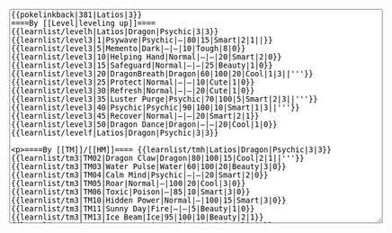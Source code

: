 </p><textarea readonly="" accesskey="," id="wpTextbox1" cols="80" rows="25" style="" class="mw-editfont-monospace" lang="en" dir="ltr" name="wpTextbox1">{{pokelinkback|381|Latios|3}}
====By [[Level|leveling up]]====
{{learnlist/levelh|Latios|Dragon|Psychic|3|3}}
{{learnlist/level3|1|Psywave|Psychic|—|80|15|Smart|2|1||}}
{{learnlist/level3|5|Memento|Dark|—|—|10|Tough|8|0}}
{{learnlist/level3|10|Helping Hand|Normal|—|—|20|Smart|2|0}}
{{learnlist/level3|15|Safeguard|Normal|—|—|25|Beauty|1|0}}
{{learnlist/level3|20|DragonBreath|Dragon|60|100|20|Cool|1|3||'''}}
{{learnlist/level3|25|Protect|Normal|—|—|10|Cute|1|0}}
{{learnlist/level3|30|Refresh|Normal|—|—|20|Cute|1|0}}
{{learnlist/level3|35|Luster Purge|Psychic|70|100|5|Smart|2|3||'''}}
{{learnlist/level3|40|Psychic|Psychic|90|100|10|Smart|1|3||'''}}
{{learnlist/level3|45|Recover|Normal|—|—|20|Smart|2|1}}
{{learnlist/level3|50|Dragon Dance|Dragon|—|—|20|Cool|1|0}}
{{learnlist/levelf|Latios|Dragon|Psychic|3|3}}

====By [[TM]]/[[HM]]====
{{learnlist/tmh|Latios|Dragon|Psychic|3|3}}
{{learnlist/tm3|TM02|Dragon Claw|Dragon|80|100|15|Cool|2|1||'''}}
{{learnlist/tm3|TM03|Water Pulse|Water|60|100|20|Beauty|3|0}}
{{learnlist/tm3|TM04|Calm Mind|Psychic|—|—|20|Smart|2|0}}
{{learnlist/tm3|TM05|Roar|Normal|—|100|20|Cool|3|0}}
{{learnlist/tm3|TM06|Toxic|Poison|—|85|10|Smart|3|0}}
{{learnlist/tm3|TM10|Hidden Power|Normal|—|100|15|Smart|3|0}}
{{learnlist/tm3|TM11|Sunny Day|Fire|—|—|5|Beauty|1|0}}
{{learnlist/tm3|TM13|Ice Beam|Ice|95|100|10|Beauty|2|1}}
{{learnlist/tm3|TM15|Hyper Beam|Normal|150|90|5|Cool|4|4}}
{{learnlist/tm3|TM16|Light Screen|Psychic|—|—|30|Beauty|1|0}}
{{learnlist/tm3|TM17|Protect|Normal|—|—|10|Cute|1|0}}
{{learnlist/tm3|TM18|Rain Dance|Water|—|—|5|Tough|1|0}}
{{learnlist/tm3|TM20|Safeguard|Normal|—|—|25|Beauty|1|0}}
{{learnlist/tm3|TM21|Frustration|Normal|—|100|20|Cute|1|0}}
{{learnlist/tm3|TM22|SolarBeam|Grass|120|100|10|Cool|4|0}}
{{learnlist/tm3|TM24|Thunderbolt|Electric|95|100|15|Cool|4|0}}
{{learnlist/tm3|TM25|Thunder|Electric|120|70|10|Cool|2|2}}
{{learnlist/tm3|TM26|Earthquake|Ground|100|100|10|Tough|1|3}}
{{learnlist/tm3|TM27|Return|Normal|—|100|20|Cute|1|0}}
{{learnlist/tm3|TM29|Psychic|Psychic|90|100|10|Smart|1|3||'''}}
{{learnlist/tm3|TM30|Shadow Ball|Ghost|80|100|15|Smart|3|0}}
{{learnlist/tm3|TM32|Double Team|Normal|—|—|15|Cool|2|0}}
{{learnlist/tm3|TM33|Reflect|Psychic|—|—|20|Smart|1|0}}
{{learnlist/tm3|TM34|Shock Wave|Electric|60|—|20|Cool|2|0}}
{{learnlist/tm3|TM37|Sandstorm|Rock|—|—|10|Tough|3|0}}
{{learnlist/tm3|TM40|Aerial Ace|Flying|60|—|20|Cool|2|0}}
{{learnlist/tm3|TM42|Facade|Normal|70|100|20|Cute|2|0}}
{{learnlist/tm3|TM43|Secret Power|Normal|70|100|20|Smart|1|0}}
{{learnlist/tm3|TM44|Rest|Psychic|—|—|10|Cute|2|0}}
{{learnlist/tm3|TM45|Attract|Normal|—|100|15|Cute|2|0}}
{{learnlist/tm3|TM47|Steel Wing|Steel|70|90|25|Cool|2|0}}
{{learnlist/tm3|HM01|Cut|Normal|50|95|30|Cool|2|1}}
{{learnlist/tm3|HM02|Fly|Flying|70|95|15|Smart|1|0}}
{{learnlist/tm3|HM03|Surf|Water|95|100|15|Beauty|3|0}}
{{learnlist/tm3|HM05|Flash|Normal|—|70|20|Beauty|3|0}}
{{learnlist/tm3|HM07|Waterfall|Water|80|100|15|Tough|2|0}}
{{learnlist/tm3|HM08|Dive|Water|60|100|10|Beauty|2|0}}
{{learnlist/tmf|Latios|Dragon|Psychic|3|3}}

====By {{pkmn|breeding}}====
{{learnlist/breedh|Latios|Dragon|Psychic|3|3}}
{{learnlist/breed3null}}
{{learnlist/breedf|Latios|Dragon|Psychic|3|3}}

====By [[Move Tutor|tutoring]]====
{{learnlist/tutorh|Latios|Dragon|Psychic|3|3}}
{{learnlist/tutor3|Body Slam|Normal|85|100|15|Tough|1|4|||yes|yes|yes}}
{{learnlist/tutor3|Double-Edge|Normal|120|100|15|Tough|6|0|||yes|yes|yes}}
{{learnlist/tutor3|Dream Eater|Psychic|100|100|15|Smart|2|2||'''|yes|yes|yes}}
{{learnlist/tutor3|Endure|Normal|—|—|10|Tough|2|0|||no|yes|no}}
{{learnlist/tutor3|Fury Cutter|Bug|10|95|20|Cool|3|0|||no|yes|no}}
{{learnlist/tutor3|Icy Wind|Ice|55|95|15|Beauty|1|3|||no|yes|yes}}
{{learnlist/tutor3|Mimic|Normal|—|—|10|Cute|1|0|||yes|yes|yes}}
{{learnlist/tutor3|Mud-Slap|Ground|20|100|10|Cute|2|1|||no|yes|no}}
{{learnlist/tutor3|Psych Up|Normal|—|—|10|Smart|2|0|||no|yes|no}}
{{learnlist/tutor3|Sleep Talk|Normal|—|—|10|Cute|3|0|||no|yes|no}}
{{learnlist/tutor3|Snore|Normal|40|100|15|Cute|4|0|||no|yes|no}}
{{learnlist/tutor3|Substitute|Normal|—|—|10|Smart|2|0|||yes|yes|yes}}
{{learnlist/tutor3|Swagger|Normal|—|90|15|Cute|2|0|||no|yes|yes}}
{{learnlist/tutor3|Swift|Normal|60|—|20|Cool|2|0|||no|yes|no}}
{{learnlist/tutor3|Thunder Wave|Electric|—|100|20|Cool|2|1|||yes|yes|yes}}
{{learnlist/tutorf|Latios|Dragon|Psychic|3|3}}

[[it:Latios/Mosse apprese in terza generazione]]
[[zh:拉帝欧斯/第三世代招式表]]
